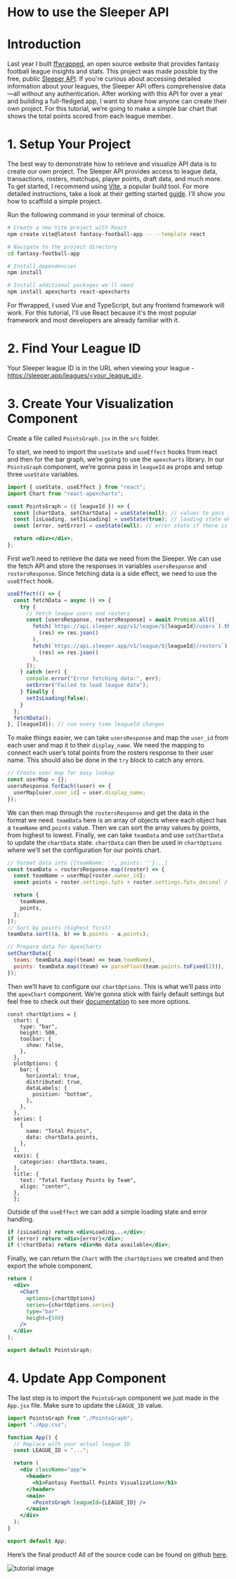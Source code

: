 # How to use the Sleeper API

# Introduction

Last year I built [ffwrapped](https://ffwrapped.com/), an open source website that provides fantasy football league insights and stats. This project was made possible by the free, public [Sleeper API](https://docs.sleeper.com/). If you're curious about accessing detailed information about your leagues, the Sleeper API offers comprehensive data—all without any authentication. After working with this API for over a year and building a full-fledged app, I want to share how anyone can create their own project. For this tutorial, we’re going to make a simple bar chart that shows the total points scored from each league member.

# 1. Setup Your Project

The best way to demonstrate how to retrieve and visualize API data is to create our own project. The Sleeper API provides access to league data, transactions, rosters, matchups, player points, draft data, and much more. To get started, I recommend using [Vite](https://vite.dev/), a popular build tool. For more detailed instructions, take a look at their getting started [guide](https://vite.dev/guide/). I'll show you how to scaffold a simple project.

Run the following command in your terminal of choice.

```bash
# Create a new Vite project with React
npm create vite@latest fantasy-football-app -- --template react

# Navigate to the project directory
cd fantasy-football-app

# Install dependencies
npm install

# Install additional packages we'll need
npm install apexcharts react-apexcharts
```

For ffwrapped, I used Vue and TypeScript, but any frontend framework will work. For this tutorial, I'll use React because it's the most popular framework and most developers are already familiar with it.

# 2. Find Your League ID

Your Sleeper league ID is in the URL when viewing your league - [https://sleeper.app/leagues/<your_league_id>](https://sleeper.app/leagues/<your_league_id>).

# 3. Create Your Visualization Component

Create a file called `PointsGraph.jsx` in the `src` folder.

To start, we need to import the `useState` and `useEffect` hooks from react and then for the bar graph, we’re going to use the `apexcharts` library. In our `PointsGraph` component, we’re gonna pass in `leagueId` as props and setup three `useState` variables.

```jsx
import { useState, useEffect } from "react";
import Chart from "react-apexcharts";

const PointsGraph = ({ leagueId }) => {
  const [chartData, setChartData] = useState(null); // values to pass into the apexchart
  const [isLoading, setIsLoading] = useState(true); // loading state when data is being fetched
  const [error, setError] = useState(null); // error state if there is an error when fetching data

  return <div></div>;
};
```

First we’ll need to retrieve the data we need from the Sleeper. We can use the fetch API and store the responses in variables `usersResponse` and `rostersResponse`. Since fetching data is a side effect, we need to use the `useEffect` hook.

```jsx
useEffect(() => {
  const fetchData = async () => {
    try {
      // Fetch league users and rosters
      const [usersResponse, rostersResponse] = await Promise.all([
        fetch(`https://api.sleeper.app/v1/league/${leagueId}/users`).then(
          (res) => res.json()
        ),
        fetch(`https://api.sleeper.app/v1/league/${leagueId}/rosters`).then(
          (res) => res.json()
        ),
      ]);
    } catch (err) {
      console.error("Error fetching data:", err);
      setError("Failed to load league data");
    } finally {
      setIsLoading(false);
    }
  };
  fetchData();
}, [leagueId]); // run every time leagueId changes
```

To make things easier, we can take `usersResponse` and map the `user_id` from each user and map it to their `display_name`. We need the mapping to connect each user’s total points from the rosters response to their user name. This should also be done in the `try` block to catch any errors.

```jsx
// Create user map for easy lookup
const userMap = {};
usersResponse.forEach((user) => {
  userMap[user.user_id] = user.display_name;
});
```

We can then map through the `rostersResponse` and get the data in the format we need. `teamData` here is an array of objects where each object has a `teamName` and `points` value. Then we can sort the array values by points, from highest to lowest. Finally, we can take `teamData` and use `setChartData` to update the `chartData` state. `chartData` can then be used in `chartOptions` where we’ll set the configuration for our points chart.

```jsx
// Format data into [{teamName: '', points: ''}...]
const teamData = rostersResponse.map((roster) => {
  const teamName = userMap[roster.owner_id];
  const points = roster.settings.fpts + roster.settings.fpts_decimal / 100;

  return {
    teamName,
    points,
  };
});
// Sort by points (highest first)
teamData.sort((a, b) => b.points - a.points);

// Prepare data for ApexCharts
setChartData({
  teams: teamData.map((team) => team.teamName),
  points: teamData.map((team) => parseFloat(team.points.toFixed(2))),
});
```

Then we’ll have to configure our `chartOptions`. This is what we’ll pass into the `apexChart` component. We’re gonna stick with fairly default settings but feel free to check out their [documentation](https://apexcharts.com/docs/series/) to see more options.

```
const chartOptions = {
  chart: {
    type: "bar",
    height: 500,
    toolbar: {
      show: false,
    },
  },
  plotOptions: {
    bar: {
      horizontal: true,
      distributed: true,
      dataLabels: {
        position: "bottom",
      },
    },
  },
  series: [
    {
      name: "Total Points",
      data: chartData.points,
    },
  ],
  xaxis: {
    categories: chartData.teams,
  },
  title: {
    text: "Total Fantasy Points by Team",
    align: "center",
  },
  };
```

Outside of the `useEffect` we can add a simple loading state and error handling.

```jsx
if (isLoading) return <div>Loading...</div>;
if (error) return <div>{error}</div>;
if (!chartData) return <div>No data available</div>;
```

Finally, we can return the `Chart` with the `chartOptions` we created and then export the whole component.

```jsx
return (
  <div>
    <Chart
      options={chartOptions}
      series={chartOptions.series}
      type="bar"
      height={500}
    />
  </div>
);

export default PointsGraph;
```

# 4. Update App Component

The last step is to import the `PointsGraph` component we just made in the `App.jsx` file. Make sure to update the `LEAGUE_ID` value.

```jsx
import PointsGraph from "./PointsGraph";
import "./App.css";

function App() {
  // Replace with your actual league ID
  const LEAGUE_ID = "...";

  return (
    <div className="app">
      <header>
        <h1>Fantasy Football Points Visualization</h1>
      </header>
      <main>
        <PointsGraph leagueId={LEAGUE_ID} />
      </main>
    </div>
  );
}

export default App;
```

Here’s the final product! All of the source code can be found on github [here](https://github.com/kt474/sleeper-api-example).

![tutorial image](tutorial_img.png)
